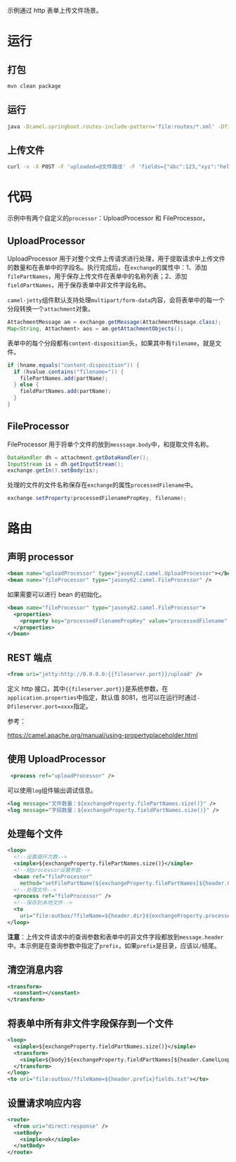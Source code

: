 示例通过 http 表单上传文件场景。

# 运行

## 打包

```sh
mvn clean package
```

## 运行

```sh
java -Dcamel.springboot.routes-include-pattern='file:routes/*.xml' -Dfileserver.port=8085 -jar ./target/fileserver-1.0-SNAPSHOT.jar
```

## 上传文件

```sh
curl -v -X POST -F 'uploaded=@文件路径' -F 'fields={"abc":123,"xyz":"hello"}' -F key1=value1 -F key2=value2 'http://localhost:8085/upload?prefix=文件保存目录'
```

# 代码

示例中有两个自定义的`processor`：UploadProcessor 和 FileProcessor。

## UploadProcessor

UploadProcessor 用于对整个文件上传请求进行处理，用于提取请求中上传文件的数量和在表单中的字段名。执行完成后，在`exchange`的属性中：1、添加`filePartNames`，用于保存上传文件在表单中的名称列表；2、添加`fieldPartNames`，用于保存表单中非文件字段名称。

`camel-jetty`组件默认支持处理`multipart/form-data`内容，会将表单中的每一个分段转换一个`attachment`对象。

```java
AttachmentMessage am = exchange.getMessage(AttachmentMessage.class);
Map<String, Attachment> aos = am.getAttachmentObjects();
```

表单中的每个分段都有`content-disposition`头，如果其中有`filename`，就是文件。

```java
if (hname.equals("content-disposition")) {
  if (hvalue.contains("filename=")) {
    filePartNames.add(partName);
  } else {
    fieldPartNames.add(partName);
  }
}
```

## FileProcessor

FileProcessor 用于将单个文件的放到`messsage.body`中，和提取文件名称。

```java
DataHandler dh = attachment.getDataHandler();
InputStream is = dh.getInputStream();
exchange.getIn().setBody(is);
```

处理的文件的文件名称保存在`exchange`的属性`processedFilename`中。

```java
exchange.setProperty(processedFilenamePropKey, filename);
```

# 路由

## 声明 processor

```xml
<bean name="uploadProcessor" type="jasony62.camel.UploadProcessor"></bean>
<bean name="fileProcessor" type="jasony62.camel.FileProcessor" />
```

如果需要可以进行 bean 的初始化。

```xml
<bean name="fileProcessor" type="jasony62.camel.FileProcessor">
  <properties>
    <property key="processedFilenamePropKey" value="processedFilename" />
  </properties>
</bean>
```

## REST 端点

```xml
<from uri="jetty:http://0.0.0.0:{{fileserver.port}}/upload" />
```

定义 http 接口，其中`{{fileserver.port}}`是系统参数，在`application.properties`中指定，默认值 8081，也可以在运行时通过`-Dfileserver.port=xxxx`指定。

参考：

https://camel.apache.org/manual/using-propertyplaceholder.html

## 使用 UploadProcessor

```xml
 <process ref="uploadProcessor" />
```

可以使用`log`组件输出调试信息。

```xml
<log message="文件数量：${exchangeProperty.filePartNames.size()}" />
<log message="字段数量：${exchangeProperty.fieldPartNames.size()}" />
```

## 处理每个文件

```xml
<loop>
  <!--设置循环次数-->
  <simple>${exchangeProperty.filePartNames.size()}</simple>
  <!--给processor设置参数-->
  <bean ref="fileProcessor"
    method="setFilePartName(${exchangeProperty.filePartNames[${header.CamelLoopIndex}]})" />
  <!--处理文件-->
  <process ref="fileProcessor" />
  <!--保存到本地文件-->
  <to
    uri="file:outbox/?fileName=${header.dir}${exchangeProperty.processedFilename}"></to>
</loop>
```

**注意**：上传文件请求中的查询参数和表单中的非文件字段都放到`message.header`中。本示例是在查询参数中指定了`prefix`，如果`prefix`是目录，应该以`/`结尾。

## 清空消息内容

```xml
<transform>
  <constant></constant>
</transform>
```

## 将表单中所有非文件字段保存到一个文件

```xml
<loop>
  <simple>${exchangeProperty.fieldPartNames.size()}</simple>
  <transform>
    <simple>${body}${exchangeProperty.fieldPartNames[${header.CamelLoopIndex}]}=${header[${exchangeProperty.fieldPartNames[${header.CamelLoopIndex}]}]}\n</simple>
  </transform>
</loop>
<to uri="file:outbox/?fileName=${header.prefix}fields.txt"></to>
```

## 设置请求响应内容

```xml
<route>
  <from uri="direct:response" />
  <setBody>
    <simple>ok</simple>
  </setBody>
</route>
```
